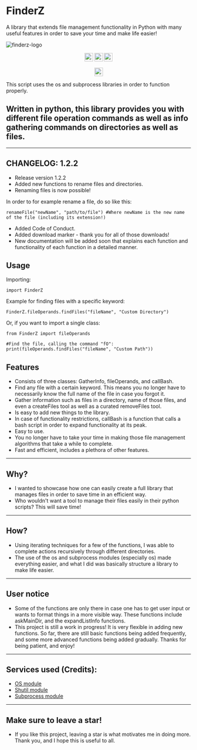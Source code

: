 # FinderZ
A library that extends file management functionality in Python with many useful features in order to save your time and make life easier!

![finderz-logo](https://user-images.githubusercontent.com/116693779/213965405-6b416655-09d6-4ef1-ae05-58c32035541d.png)

<p align="center">
	<img src="https://img.shields.io/badge/License-GPL--3.0-brightgreen"
		height="23">
	<img src="https://img.shields.io/badge/Creator-PatzEdi-brightgreen"
		height="23">
	<img src="https://img.shields.io/badge/Version-Latest-brightgreen"
		height="23">
	
	
</p>
<p align = "center">
	<img src="https://static.pepy.tech/badge/finderz"
		height="23">
</p>
This script uses the os and subprocess libraries in order to function properly. 

## **Written in python, this library provides you with different file operation commands as well as info gathering commands on directories as well as files.** 
____________________________________________________________________________
## **CHANGELOG: 1.2.2**
- Release version 1.2.2
- Added new functions to rename files and directories.
- Renaming files is now possible! 

In order to for example rename a file, do so like this:

```
renameFile("newName", "path/to/file") #Where newName is the new name of the file (including its extension!)
```

- Added Code of Conduct.
- Added download marker - thank you for all of those downloads!
- New documentation will be added soon that explains each function and functionality of each function in a detailed manner.

## **Usage**
Importing:
```
import FinderZ
```
Example for finding files with a specific keyword:
```
FinderZ.fileOperands.findFiles("fileName", "Custom Directory")
```
Or, if you want to import a single class:
```
from FinderZ import fileOperands

#Find the file, calling the command "fO":
print(fileOperands.findFiles("fileName", "Custom Path"))
```
## **Features**
- Consists of three classes: GatherInfo, fileOperands, and callBash.
- Find any file with a certain keyword. This means you no longer have to necessarily know the full name of the file in case you forgot it. 
- Gather information such as files in a directory, name of those files, and even a createFiles tool as well as a curated removeFiles tool.
- Is easy to add new things to the library.
- In case of functionality restrictions, callBash is a function that calls a bash script in order to expand functionality at its peak.
- Easy to use.
- You no longer have to take your time in making those file management algorithms that take a while to complete.
- Fast and efficient, includes a plethora of other features. 
____________________________________________________________________________
## **Why?**
- I wanted to showcase how one can easily create a full library that manages files in order to save time in an efficient way. 
- Who wouldn't want a tool to manage their files easily in their python scripts? This will save time!
____________________________________________________________________________
## **How?**
- Using iterating techniques for a few of the functions, I was able to complete actions recursively through different directories. 
- The use of the os and subprocess modules (especially os) made everything easier, and what I did was basically structure a library to make life easier.
____________________________________________________________________________
## **User notice**
- Some of the functions are only there in case one has to get user input or wants to format things in a more visible way. These functions include askMainDir, and the expandListInfo functions.
- This project is still a work in progress! It is very flexible in adding new functions. So far, there are still basic functions being added frequently, and some more advanced functions being added gradually. Thanks for being patient, and enjoy!
____________________________________________________________________________
## **Services used (Credits):**
- [OS module](https://docs.python.org/3/library/os.html)
- [Shutil module](https://docs.python.org/3/library/shutil.html)
- [Subprocess module](https://docs.python.org/3/library/subprocess.html)

____________________________________________________________________________
## **Make sure to leave a star!**
- If you like this project, leaving a star is what motivates me in doing more. Thank you, and I hope this is useful to all.
